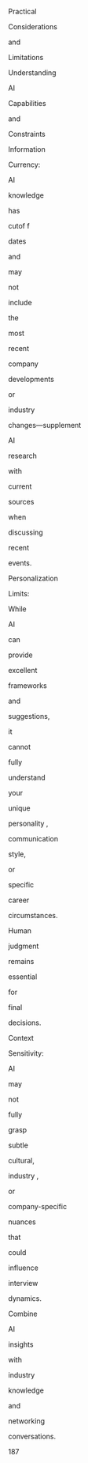 Practical
 
Considerations
 
and
 
Limitations
 
Understanding
 
AI
 
Capabilities
 
and
 
Constraints
 
Information
 
Currency:
 
AI
 
knowledge
 
has
 
cutof f
 
dates
 
and
 
may
 
not
 
include
 
the
 
most
 
recent
 
company
 
developments
 
or
 
industry
 
changes—supplement
 
AI
 
research
 
with
 
current
 
sources
 
when
 
discussing
 
recent
 
events.
 
Personalization
 
Limits:
 
While
 
AI
 
can
 
provide
 
excellent
 
frameworks
 
and
 
suggestions,
 
it
 
cannot
 
fully
 
understand
 
your
 
unique
 
personality ,
 
communication
 
style,
 
or
 
specific
 
career
 
circumstances.
 
Human
 
judgment
 
remains
 
essential
 
for
 
final
 
decisions.
 
Context
 
Sensitivity:
 
AI
 
may
 
not
 
fully
 
grasp
 
subtle
 
cultural,
 
industry ,
 
or
 
company-specific
 
nuances
 
that
 
could
 
influence
 
interview
 
dynamics.
 
Combine
 
AI
 
insights
 
with
 
industry
 
knowledge
 
and
 
networking
 
conversations.
 
 
187
 
 
